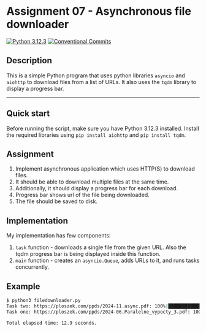 # Assignment 07 - Asynchronous file downloader

[![Python 3.12.3](https://img.shields.io/badge/python-3.12.3-purple.svg)](https://www.python.org/downloads/release/python-3123/)
[![Conventional Commits](https://img.shields.io/badge/Conventional%20Commits-1.0.0-purple.svg)](https://conventionalcommits.org)

## Description

This is a simple Python program that uses python libraries `asyncio`
and `aiohttp` to download files from a list of URLs.
It also uses the `tqdm` library to display a progress bar.

---

## Quick start

Before running the script, make sure you have Python 3.12.3 installed.
Install the required libraries using `pip install aiohttp`
and `pip install tqdm`.

## Assignment

1. Implement asynchronous application which uses HTTP(S) to download files.
2. It should be able to download multiple files at the same time.
3. Additionally, it should display a progress bar for each download.
4. Progress bar shows url of the file being downloaded.
5. The file should be saved to disk.

## Implementation

My implementation has few components:

1. `task` function - downloads a single file from the given URL. Also the tqdm progress bar is being displayed inside this function.
2. `main` function - creates an `asyncio.Queue`, adds URLs to it, and runs tasks concurrently.

## Example

```bash
$ python3 filedownloader.py
Task two: https://ploszek.com/ppds/2024-11.async.pdf: 100%|████████████████████████████████████| 410k/410k [00:03<00:00, 131kB/s] | 100% | 00:03
Task one: https://ploszek.com/ppds/2024-06.Paralelne_vypocty_3.pdf: 100%|████████████████████| 1.18M/1.18M [00:11<00:00, 106kB/s] | 100% | 00:11

Total elapsed time: 12.9 seconds.
```
